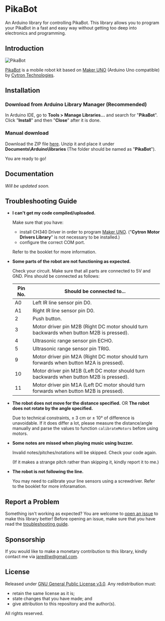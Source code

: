# PikaBot
An Arduino library for controlling PikaBot. This library allows you to program your PikaBot in a fast and easy way without getting too deep into electronics and programming.

## Introduction

![PikaBot](https://www.cytron.io/image/catalog/products/KIT-PIKABOT/KIT-PIKABOT%20(36).jpg)

[PikaBot](https://my.cytron.io/p-pikabot-maker-uno-smart-car-kit) is a mobile robot kit based on [Maker UNO](https://my.cytron.io/p-maker-uno) (Arduino Uno compatible) by [Cytron Technologies](https://my.cytron.io/).

## Installation

### Download from  Arduino Library Manager  (Recommended)

In Arduino IDE, go to **Tools > Manage Libraries...** and search for "**PikaBot**". Click "**Install**" and then "**Close**" after it is done.

### Manual download

Download the ZIP file [here](https://github.com/jaredliw/PikaBot/archive/refs/heads/master.zip). Unzip it and place it under **Documents\Arduino\libraries** (The folder should be named as "**PikaBot**").

You are ready to go!

## Documentation

*Will be updated soon.*

## Troubleshooting Guide

- **I can't get my code compiled/uploaded.**

  Make sure that you have:

  - install CH340 Driver in order to program [Maker UNO](https://my.cytron.io/p-maker-uno). ("**Cytron Motor Drivers Library**" is not necessary to be installed.)
  - configure the correct COM port.

  Refer to the booklet for more information.

- **Some parts of the robot are not functioning as expected.**

  Check your circuit. Make sure that all parts are connected to 5V and GND. Pins should be connected as follows:

  | Pin No. | Should be connected to...                                    |
  | ------- | ------------------------------------------------------------ |
  | A0      | Left IR line sensor pin D0.                                  |
  | A1      | Right IR line sensor pin D0.                                 |
  | 2       | Push button.                                                 |
  | 3       | Motor driver pin M2B (Right DC motor should turn backwards when button M2B is pressed). |
  | 4       | Ultrasonic range sensor pin ECHO.                            |
  | 5       | Ultrasonic range sensor pin TRIG.                            |
  | 9       | Motor driver pin M2A (Right DC motor should turn forwards when button M2A is pressed). |
  | 10      | Motor driver pin M1B (Left DC motor should turn backwards when button M2B is pressed). |
  | 11      | Motor driver pin M1A (Left DC motor should turn forwards when button M2B is pressed). |

- **The robot does not move for the distance specified.** OR **The robot does not rotate by the angle specified.**

  Due to technical constraints, ± 3 cm or ± 10° of difference is unavoidable. If it does differ a lot, please measure the distance/angle manually and parse the values to function `calibrateMotors` before using motors.

- **Some notes are missed when playing music using buzzer.**

  Invalid notes/pitches/notations will be skipped. Check your code again.

  (If it makes a strange pitch rather than skipping it, kindly report it to me.)

- **The robot is not following the line.**

  You may need to calibrate your line sensors using a screwdriver. Refer to the booklet for more inforamation.

## Report a Problem

Something isn't working as expected? You are welcome to [open an issue](https://github.com/jaredliw/PikaBot/issues) to make this library better! Before opening an issue, make sure that you have read the [troubleshooting guide]().

## Sponsorship

If you would like to make a monetary contribution to this library, kindly contact me via jaredliw@gmail.com.

## License

Released under [GNU General Public License v3.0](https://github.com/jaredliw/PikaBot/blob/master/LICENSE). Any redistribution must:

- retain the same license as it is;
- state changes that you have made; and
- give attribution to this repository and the author(s).

All rights reserved.
